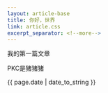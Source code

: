 ```yaml
---
layout: article-base
title: 你好，世界
link: article.css
excerpt_separator: <!--more-->
---
```

我的第一篇文章
<!--more-->
PKC是猪猪猪

{{ page.date | date_to_string }}
